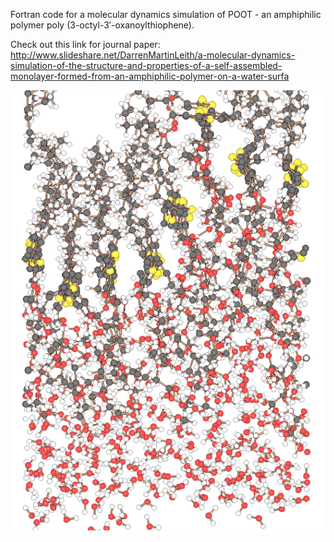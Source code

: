 Fortran code for a molecular dynamics simulation of POOT - an amphiphilic polymer poly (3-octyl-3′-oxanoylthiophene).

Check out this link for journal paper: http://www.slideshare.net/DarrenMartinLeith/a-molecular-dynamics-simulation-of-the-structure-and-properties-of-a-self-assembled-monolayer-formed-from-an-amphiphilic-polymer-on-a-water-surfa
<nbsp>
<nbsp>

![Alt text](https://github.com/leithdm/Fortran-Computational-Chemistry/blob/master/screen_shot.png "POOT")
